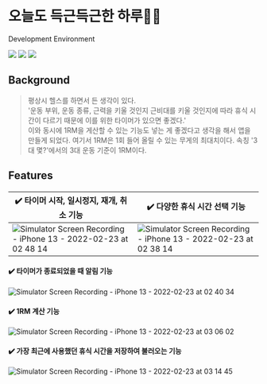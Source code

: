 # 오늘도 득근득근한 하루🏋️‍♂️
Development Environment

<img src="https://img.shields.io/badge/Swift-5.5-ff69b4?style=flat"/> <img src="https://img.shields.io/badge/Xcode-13.2.1-yellow?style=flat"/> <img src="https://img.shields.io/badge/iOS-15.2-blue?style=flat"/>
## Background
> 평상시 헬스를 하면서 든 생각이 있다.<br>
> '운동 부위, 운동 종류, 근력을 키울 것인지 근비대를 키울 것인지에 따라 휴식 시간이 다르기 때문에 이를 위한 타이머가 있으면 좋겠다.'<br>
> 이와 동시에 1RM을 게산할 수 있는 기능도 넣는 게 좋겠다고 생각을 해서 앱을 만들게 되었다. 여기서 1RM은 1회 들어 올릴 수 있는 무게의 최대치이다. 속칭 '3대 몇?'에서의 3대 운동 기준이 1RM이다.

## Features
####
✔️ 타이머 시작, 일시정지, 재개, 취소 기능 | ✔️ 다양한 휴식 시간 선택 기능
--- | --- | 
![Simulator Screen Recording - iPhone 13 - 2022-02-23 at 02 48 14](https://user-images.githubusercontent.com/39147372/155189806-3d501d5c-8370-4c30-9353-78a8e86b26d3.gif) | ![Simulator Screen Recording - iPhone 13 - 2022-02-23 at 02 38 14](https://user-images.githubusercontent.com/39147372/155187534-2b5d30f1-4451-45e5-a262-c220703d7b48.gif)

#### ✔️ 타이머가 종료되었을 때 알림 기능
![Simulator Screen Recording - iPhone 13 - 2022-02-23 at 02 40 34](https://user-images.githubusercontent.com/39147372/155187970-aaecb011-88b2-4247-ae54-741364df7a3a.gif)

#### ✔️ 1RM 계산 기능
![Simulator Screen Recording - iPhone 13 - 2022-02-23 at 03 06 02](https://user-images.githubusercontent.com/39147372/155192566-e01d1601-79cc-4359-882d-52003fa753b7.gif)

#### ✔️ 가장 최근에 사용했던 휴식 시간을 저장하여 불러오는 기능
![Simulator Screen Recording - iPhone 13 - 2022-02-23 at 03 14 45](https://user-images.githubusercontent.com/39147372/155193756-7e4dd659-40cd-4868-9fbf-0945045ef910.gif)


